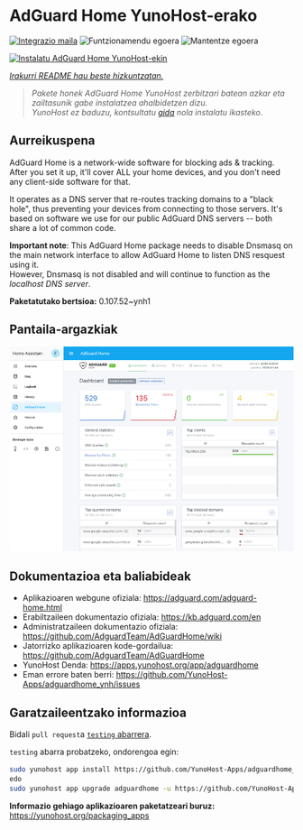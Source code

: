 <!--
Ohart ongi: README hau automatikoki sortu da <https://github.com/YunoHost/apps/tree/master/tools/readme_generator>ri esker
EZ editatu eskuz.
-->

# AdGuard Home YunoHost-erako

[![Integrazio maila](https://dash.yunohost.org/integration/adguardhome.svg)](https://ci-apps.yunohost.org/ci/apps/adguardhome/) ![Funtzionamendu egoera](https://ci-apps.yunohost.org/ci/badges/adguardhome.status.svg) ![Mantentze egoera](https://ci-apps.yunohost.org/ci/badges/adguardhome.maintain.svg)

[![Instalatu AdGuard Home YunoHost-ekin](https://install-app.yunohost.org/install-with-yunohost.svg)](https://install-app.yunohost.org/?app=adguardhome)

*[Irakurri README hau beste hizkuntzatan.](./ALL_README.md)*

> *Pakete honek AdGuard Home YunoHost zerbitzari batean azkar eta zailtasunik gabe instalatzea ahalbidetzen dizu.*  
> *YunoHost ez baduzu, kontsultatu [gida](https://yunohost.org/install) nola instalatu ikasteko.*

## Aurreikuspena

AdGuard Home is a network-wide software for blocking ads & tracking. After you set it up, it'll cover ALL your home devices, and you don't need any client-side software for that.

It operates as a DNS server that re-routes tracking domains to a "black hole", thus preventing your devices from connecting to those servers. It's based on software we use for our public AdGuard DNS servers -- both share a lot of common code.

**Important note**: This AdGuard Home package needs to disable Dnsmasq on the main network interface to allow AdGuard Home to listen DNS resquest using it.  
However, Dnsmasq is not disabled and will continue to function as the *localhost DNS server*.


**Paketatutako bertsioa:** 0.107.52~ynh1

## Pantaila-argazkiak

![AdGuard Home(r)en pantaila-argazkia](./doc/screenshots/screenshot.png)

## Dokumentazioa eta baliabideak

- Aplikazioaren webgune ofiziala: <https://adguard.com/adguard-home.html>
- Erabiltzaileen dokumentazio ofiziala: <https://kb.adguard.com/en>
- Administratzaileen dokumentazio ofiziala: <https://github.com/AdguardTeam/AdGuardHome/wiki>
- Jatorrizko aplikazioaren kode-gordailua: <https://github.com/AdguardTeam/AdGuardHome>
- YunoHost Denda: <https://apps.yunohost.org/app/adguardhome>
- Eman errore baten berri: <https://github.com/YunoHost-Apps/adguardhome_ynh/issues>

## Garatzaileentzako informazioa

Bidali `pull request`a [`testing` abarrera](https://github.com/YunoHost-Apps/adguardhome_ynh/tree/testing).

`testing` abarra probatzeko, ondorengoa egin:

```bash
sudo yunohost app install https://github.com/YunoHost-Apps/adguardhome_ynh/tree/testing --debug
edo
sudo yunohost app upgrade adguardhome -u https://github.com/YunoHost-Apps/adguardhome_ynh/tree/testing --debug
```

**Informazio gehiago aplikazioaren paketatzeari buruz:** <https://yunohost.org/packaging_apps>
